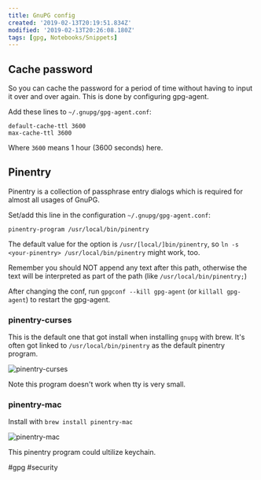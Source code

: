 ```yaml
---
title: GnuPG config
created: '2019-02-13T20:19:51.834Z'
modified: '2019-02-13T20:26:08.180Z'
tags: [gpg, Notebooks/Snippets]
---
```


## Cache password

So you can cache the password for a period of time without having to input it over and over again. This is done by configuring gpg-agent.

Add these lines to `~/.gnupg/gpg-agent.conf`:

```
default-cache-ttl 3600
max-cache-ttl 3600
```

Where `3600` means 1 hour (3600 seconds) here.

## Pinentry

Pinentry is a collection of passphrase entry dialogs which is required for almost all usages of GnuPG.

Set/add this line in the configuration `~/.gnupg/gpg-agent.conf`:

```
pinentry-program /usr/local/bin/pinentry
```

The default value for the option is `/usr/[local/]bin/pinentry`, so `ln -s <your-pinentry> /usr/local/bin/pinentry` might work, too.

Remember you should NOT append any text after this path, otherwise the text will be interpreted as part of the path (like `/usr/local/bin/pinentry;`)

After changing the conf, run `gpgconf --kill gpg-agent` (or `killall gpg-agent`) to restart the gpg-agent.

### pinentry-curses

This is the default one that got install when installing `gnupg` with brew. It's often got linked to `/usr/local/bin/pinentry` as the default pinentry program.

![pinentry-curses](resources/E265D94CA79B26736CDF6679EECB7544.jpg)

Note this program doesn't work when tty is very small.

### pinentry-mac

Install with `brew install pinentry-mac`

![pinentry-mac](resources/DEE7A33A2C6A7FDD5B35E0E15328C2AF.jpg)

This pinentry program could ultilize keychain.


#gpg #security

